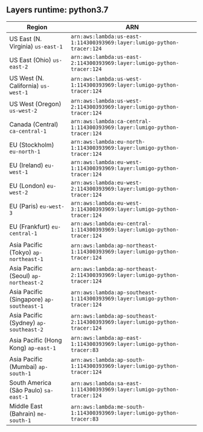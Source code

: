 Layers runtime: python3.7
----
| Region | ARN |
| --- | --- |
|US East (N. Virginia)  `us-east-1`|`arn:aws:lambda:us-east-1:114300393969:layer:lumigo-python-tracer:124`|
|US East (Ohio)  `us-east-2`|`arn:aws:lambda:us-east-2:114300393969:layer:lumigo-python-tracer:124`|
|US West (N. California)  `us-west-1`|`arn:aws:lambda:us-west-1:114300393969:layer:lumigo-python-tracer:124`|
|US West (Oregon)  `us-west-2`|`arn:aws:lambda:us-west-2:114300393969:layer:lumigo-python-tracer:124`|
|Canada (Central)  `ca-central-1`|`arn:aws:lambda:ca-central-1:114300393969:layer:lumigo-python-tracer:124`|
|EU (Stockholm)  `eu-north-1`|`arn:aws:lambda:eu-north-1:114300393969:layer:lumigo-python-tracer:124`|
|EU (Ireland)  `eu-west-1`|`arn:aws:lambda:eu-west-1:114300393969:layer:lumigo-python-tracer:124`|
|EU (London)  `eu-west-2`|`arn:aws:lambda:eu-west-2:114300393969:layer:lumigo-python-tracer:124`|
|EU (Paris)  `eu-west-3`|`arn:aws:lambda:eu-west-3:114300393969:layer:lumigo-python-tracer:124`|
|EU (Frankfurt)  `eu-central-1`|`arn:aws:lambda:eu-central-1:114300393969:layer:lumigo-python-tracer:124`|
|Asia Pacific (Tokyo)  `ap-northeast-1`|`arn:aws:lambda:ap-northeast-1:114300393969:layer:lumigo-python-tracer:124`|
|Asia Pacific (Seoul)  `ap-northeast-2`|`arn:aws:lambda:ap-northeast-2:114300393969:layer:lumigo-python-tracer:124`|
|Asia Pacific (Singapore)  `ap-southeast-1`|`arn:aws:lambda:ap-southeast-1:114300393969:layer:lumigo-python-tracer:124`|
|Asia Pacific (Sydney)  `ap-southeast-2`|`arn:aws:lambda:ap-southeast-2:114300393969:layer:lumigo-python-tracer:124`|
|Asia Pacific (Hong Kong)  `ap-east-1`|`arn:aws:lambda:ap-east-1:114300393969:layer:lumigo-python-tracer:83`|
|Asia Pacific (Mumbai)  `ap-south-1`|`arn:aws:lambda:ap-south-1:114300393969:layer:lumigo-python-tracer:124`|
|South America (São Paulo)  `sa-east-1`|`arn:aws:lambda:sa-east-1:114300393969:layer:lumigo-python-tracer:124`|
|Middle East (Bahrain)  `me-south-1`|`arn:aws:lambda:me-south-1:114300393969:layer:lumigo-python-tracer:83`|
